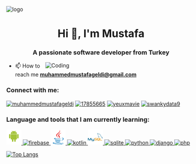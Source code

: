 ![logo](https://github.com/muhammedmustafageldi/My-ScreenShots-Files/blob/main/Screnshots/orange_banner.png)
<h1 align="center">Hi 👋, I'm Mustafa</h1>
<h3 align="center">A passionate software developer from Turkey</h3>
<img align="right" alt="Coding" width="400" src = "https://media1.giphy.com/media/v1.Y2lkPTc5MGI3NjExb2kyMmFpa2hvZGh2Z3NkMGxzempjb2NmNnAyZTBjOXNsbXdjcjEyaiZlcD12MV9pbnRlcm5hbF9naWZfYnlfaWQmY3Q9Zw/qgQUggAC3Pfv687qPC/giphy.webp" />



- 📫 How to reach me **muhammedmustafageldi@gmail.com**

<h3 align="left">Connect with me:</h3>
<p align="left">
<a href="https://linkedin.com/in/muhammedmustafageldi" target="blank"><img align="center" src="https://raw.githubusercontent.com/rahuldkjain/github-profile-readme-generator/master/src/images/icons/Social/linked-in-alt.svg" alt="muhammedmustafageldi" height="30" width="40" /></a>
<a href="https://stackoverflow.com/users/17855665" target="blank"><img align="center" src="https://raw.githubusercontent.com/rahuldkjain/github-profile-readme-generator/master/src/images/icons/Social/stack-overflow.svg" alt="17855665" height="30" width="40" /></a>
<a href="https://instagram.com/yeuxmavie" target="blank"><img align="center" src="https://raw.githubusercontent.com/rahuldkjain/github-profile-readme-generator/master/src/images/icons/Social/instagram.svg" alt="yeuxmavie" height="30" width="40" /></a>
<a href="https://www.hackerrank.com/swankydata9" target="blank"><img align="center" src="https://raw.githubusercontent.com/rahuldkjain/github-profile-readme-generator/master/src/images/icons/Social/hackerrank.svg" alt="swankydata9" height="30" width="40" /></a>
</p>

<h3 align="left">Language and tools that I am currently learning:</h3>
<p align="left"> 
  <a href="https://developer.android.com" target="_blank" rel="noreferrer"> <img src="https://raw.githubusercontent.com/devicons/devicon/master/icons/android/android-original-wordmark.svg" alt="android" width="40" height="40"/> </a> 
  <a href="https://firebase.google.com/" target="_blank" rel="noreferrer"> <img src="https://www.vectorlogo.zone/logos/firebase/firebase-icon.svg" alt="firebase" width="40" height="40"/> </a> 
  <a href="https://www.java.com" target="_blank" rel="noreferrer"> <img src="https://raw.githubusercontent.com/devicons/devicon/master/icons/java/java-original.svg" alt="java" width="40" height="40"/> </a> 
  <a href="https://kotlinlang.org" target="_blank" rel="noreferrer"> <img src="https://www.vectorlogo.zone/logos/kotlinlang/kotlinlang-icon.svg" alt="kotlin" width="40" height="40"/> </a> 
  <a href="https://www.mysql.com/" target="_blank" rel="noreferrer"> <img src="https://raw.githubusercontent.com/devicons/devicon/master/icons/mysql/mysql-original-wordmark.svg" alt="mysql" width="40" height="40"/> </a> 
  <a href="https://www.sqlite.org/" target="_blank" rel="noreferrer"> <img src="https://www.vectorlogo.zone/logos/sqlite/sqlite-icon.svg" alt="sqlite" width="40" height="40"/> </a>  
  <a href="https://www.python.org/" target="_blank" rel="noreferrer"> <img src="https://cdn3.iconfinder.com/data/icons/logos-and-brands-adobe/512/267_Python-512.png" alt="python" width="40" height="40"/> </a>
  <a href="https://www.djangoproject.com/" target="_blank" rel="noreferrer"> <img src="https://www.vectorlogo.zone/logos/djangoproject/djangoproject-ar21.svg" alt="django" width="40" height="40"/> </a>
  <a href="https://developer.apple.com/swift" target="_blank" rel="noreferrer"> <img src="https://www.vectorlogo.zone/logos/swift/swift-official.svg" alt="php" width="40" height="40"/>
</p>


![Top Langs](https://github-readme-stats.vercel.app/api/top-langs/?username=muhammedmustafageldi&layout=compact)
